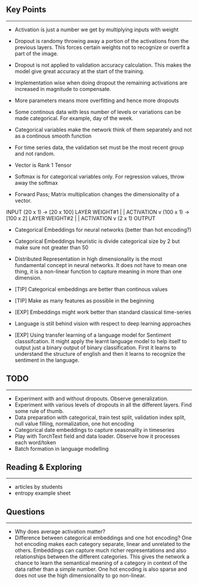 ## Key Points
---
- Activation is just a number we get by multiplying inputs with weight

- Dropout is randomy throwing away a portion of the activations from the previous layers. This forces certain weights not to recognize or overfit a part of the image.

- Dropout is not applied to validation accuracy calculation. This makes the model give great accuracy at the start of the training.

- Implementation wise when doing dropout the remaining activations are increased in magnitude to compensate.	

- More parameters means more overfitting and hence more dropouts

- Some continous data with less number of levels or variations can be made categorical. For example, day of the week.

- Categorical variables make the network think of them separately and not as a continous smooth function

- For time series data, the validation set must be the most recent group and not random.

- Vector is Rank 1 Tensor

- Softmax is for categorical variables only. For regression values, throw away the softmax

- Forward Pass; Matrix multiplication changes the dimensionality of a vector.

INPUT
(20 x 1)	->	[20 x 100] LAYER WEIGHT#1
					|
					| ACTIVATION
					v
				(100 x 1)	->	[100 x 2] LAYER WEIGHT#2
									|
									| ACTIVATION
									v
								(2 x 1) OUTPUT

- Categorical Embeddings for neural networks (better than hot encoding?)

- Categorical Embeddings heuristic is divide categorical size by 2 but make sure not greater than 50

- Distributed Representation in high dimensionality is the most fundamental concept in neural networks. It does not have to mean one thing, it is a non-linear function to capture meaning in more than one dimension.

- [TIP] Categorical embeddings are better than continous values

- [TIP] Make as many features as possible in the beginning

- [EXP] Embeddings might work better than standard classical time-series

- Language is still behind vision with respect to deep learning approaches

- [EXP] Using transfer learning of a language model for Sentiment classsifcation. It might apply the learnt language model to help itself to output just a binary output of binary classification. First it learns to understand the structure of english and then it learns to recognize the sentiment in the language.


## TODO
---
- Experiment with and without dropouts. Observe generalization.
- Experiment with various levels of dropouts in all the different layers. Find some rule of thumb.
- Data preparation with categorical, train test split, validation index split, null value filling, normalization, one hot encoding
- Categorical date embeddings to capture seasonality in timeseries
- Play with TorchText field and data loader. Observe how it processes each word/token
- Batch formation in language modelling

## Reading & Exploring
---
- articles by students
- entropy example sheet


## Questions
---
- Why does average activation matter?
- Difference between categorical embeddings and one hot encoding?
	One hot encoding makes each category separate, linear and unrelated to the others. Embeddings can capture much richer representations and also relationships between the different categories. This gives the network a chance to learn the semantical meaning of a category in context of the data rather than a simple number. One hot encoding is also sparse and does not use the high dimensionality to go non-linear.